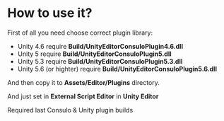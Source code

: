 # How to use it?

First of all you need choose correct plugin library:

 * Unity 4.6 require **Build/UnityEditorConsuloPlugin4.6.dll**
 * Unity 5 require **Build/UnityEditorConsuloPlugin5.dll**
 * Unity 5.3 require **Build/UnityEditorConsuloPlugin5.3.dll**
 * Unity 5.6 (or highter) require **Build/UnityEditorConsuloPlugin5.6.dll**

And then copy it to **Assets/Editor/Plugins** directory.

And just set in **External Script Editor** in **Unity Editor** 

Required last Consulo & Unity plugin builds
